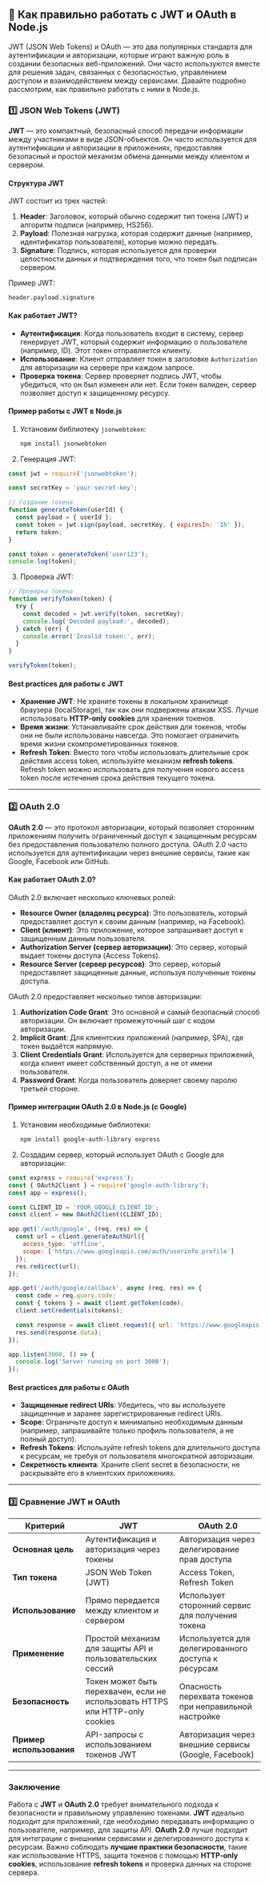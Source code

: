 ## **🔹 Как правильно работать с JWT и OAuth в Node.js**

JWT (JSON Web Tokens) и OAuth — это два популярных стандарта для аутентификации и авторизации, которые играют важную роль в создании безопасных веб-приложений. Они часто используются вместе для решения задач, связанных с безопасностью, управлением доступом и взаимодействием между сервисами. Давайте подробно рассмотрим, как правильно работать с ними в Node.js.

### **1️⃣ JSON Web Tokens (JWT)**

**JWT** — это компактный, безопасный способ передачи информации между участниками в виде JSON-объектов. Он часто используется для аутентификации и авторизации в приложениях, предоставляя безопасный и простой механизм обмена данными между клиентом и сервером.

#### **Структура JWT**
JWT состоит из трех частей:
1. **Header**: Заголовок, который обычно содержит тип токена (JWT) и алгоритм подписи (например, HS256).
2. **Payload**: Полезная нагрузка, которая содержит данные (например, идентификатор пользователя), которые можно передать.
3. **Signature**: Подпись, которая используется для проверки целостности данных и подтверждения того, что токен был подписан сервером.

Пример JWT:
```
header.payload.signature
```

#### **Как работает JWT?**
- **Аутентификация**: Когда пользователь входит в систему, сервер генерирует JWT, который содержит информацию о пользователе (например, ID). Этот токен отправляется клиенту.
- **Использование**: Клиент отправляет токен в заголовке `Authorization` для авторизации на сервере при каждом запросе.
- **Проверка токена**: Сервер проверяет подпись JWT, чтобы убедиться, что он был изменен или нет. Если токен валиден, сервер позволяет доступ к защищенному ресурсу.

#### **Пример работы с JWT в Node.js**

1. Установим библиотеку `jsonwebtoken`:
   ```bash
   npm install jsonwebtoken
   ```

2. Генерация JWT:

```javascript
const jwt = require('jsonwebtoken');

const secretKey = 'your-secret-key';

// Создание токена
function generateToken(userId) {
  const payload = { userId };
  const token = jwt.sign(payload, secretKey, { expiresIn: '1h' });
  return token;
}

const token = generateToken('user123');
console.log(token);
```

3. Проверка JWT:

```javascript
// Проверка токена
function verifyToken(token) {
  try {
    const decoded = jwt.verify(token, secretKey);
    console.log('Decoded payload:', decoded);
  } catch (err) {
    console.error('Invalid token:', err);
  }
}

verifyToken(token);
```

#### **Best practices для работы с JWT**
- **Хранение JWT**: Не храните токены в локальном хранилище браузера (localStorage), так как они подвержены атакам XSS. Лучше использовать **HTTP-only cookies** для хранения токенов.
- **Время жизни**: Устанавливайте срок действия для токенов, чтобы они не были использованы навсегда. Это помогает ограничить время жизни скомпрометированных токенов.
- **Refresh Token**: Вместо того чтобы использовать длительные срок действия access token, используйте механизм **refresh tokens**. Refresh token можно использовать для получения нового access token после истечения срока действия текущего токена.

---

### **2️⃣ OAuth 2.0**

**OAuth 2.0** — это протокол авторизации, который позволяет сторонним приложениям получить ограниченный доступ к защищенным ресурсам без предоставления пользователю полного доступа. OAuth 2.0 часто используется для аутентификации через внешние сервисы, такие как Google, Facebook или GitHub.

#### **Как работает OAuth 2.0?**
OAuth 2.0 включает несколько ключевых ролей:
- **Resource Owner (владелец ресурса)**: Это пользователь, который предоставляет доступ к своим данным (например, на Facebook).
- **Client (клиент)**: Это приложение, которое запрашивает доступ к защищенным данным пользователя.
- **Authorization Server (сервер авторизации)**: Это сервер, который выдает токены доступа (Access Tokens).
- **Resource Server (сервер ресурсов)**: Это сервер, который предоставляет защищенные данные, используя полученные токены доступа.

OAuth 2.0 предоставляет несколько типов авторизации:
1. **Authorization Code Grant**: Это основной и самый безопасный способ авторизации. Он включает промежуточный шаг с кодом авторизации.
2. **Implicit Grant**: Для клиентских приложений (например, SPA), где токен выдаётся напрямую.
3. **Client Credentials Grant**: Используется для серверных приложений, когда клиент имеет собственный доступ, а не от имени пользователя.
4. **Password Grant**: Когда пользователь доверяет своему паролю третьей стороне.

#### **Пример интеграции OAuth 2.0 в Node.js (с Google)**

1. Установим необходимые библиотеки:
   ```bash
   npm install google-auth-library express
   ```

2. Создадим сервер, который использует OAuth с Google для авторизации:

```javascript
const express = require('express');
const { OAuth2Client } = require('google-auth-library');
const app = express();

const CLIENT_ID = 'YOUR_GOOGLE_CLIENT_ID';
const client = new OAuth2Client(CLIENT_ID);

app.get('/auth/google', (req, res) => {
  const url = client.generateAuthUrl({
    access_type: 'offline',
    scope: ['https://www.googleapis.com/auth/userinfo.profile']
  });
  res.redirect(url);
});

app.get('/auth/google/callback', async (req, res) => {
  const code = req.query.code;
  const { tokens } = await client.getToken(code);
  client.setCredentials(tokens);

  const response = await client.request({ url: 'https://www.googleapis.com/oauth2/v1/userinfo' });
  res.send(response.data);
});

app.listen(3000, () => {
  console.log('Server running on port 3000');
});
```

#### **Best practices для работы с OAuth**
- **Защищенные redirect URIs**: Убедитесь, что вы используете защищенные и заранее зарегистрированные redirect URIs.
- **Scope**: Ограничьте доступ к минимально необходимым данным (например, запрашивайте только профиль пользователя, а не полный доступ).
- **Refresh Tokens**: Используйте refresh tokens для длительного доступа к ресурсам, не требуя от пользователя многократной авторизации.
- **Секретность клиента**: Храните client secret в безопасности, не раскрывайте его в клиентских приложениях.

---

### **3️⃣ Сравнение JWT и OAuth**

| **Критерий**              | **JWT**                                              | **OAuth 2.0**                                      |
|---------------------------|------------------------------------------------------|----------------------------------------------------|
| **Основная цель**          | Аутентификация и авторизация через токены           | Авторизация через делегирование прав доступа      |
| **Тип токена**             | JSON Web Token (JWT)                                | Access Token, Refresh Token                       |
| **Использование**          | Прямо передается между клиентом и сервером          | Использует сторонний сервис для получения токена |
| **Применение**              | Простой механизм для защиты API и пользовательских сессий | Используется для делегированного доступа к ресурсам |
| **Безопасность**           | Токен может быть перехвачен, если не использовать HTTPS или HTTP-only cookies | Опасность перехвата токенов при неправильной настройке |
| **Пример использования**   | API-запросы с использованием токенов JWT            | Авторизация через внешние сервисы (Google, Facebook) |

---

### **Заключение**

Работа с **JWT** и **OAuth 2.0** требует внимательного подхода к безопасности и правильному управлению токенами. **JWT** идеально подходит для приложений, где необходимо передавать информацию о пользователе, например, для защиты API. **OAuth 2.0** лучше подходит для интеграции с внешними сервисами и делегированного доступа к ресурсам. Важно соблюдать **лучшие практики безопасности**, такие как использование HTTPS, защита токенов с помощью **HTTP-only cookies**, использование **refresh tokens** и проверка данных на стороне сервера.
